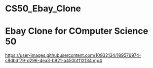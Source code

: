 # CS50_Ebay_Clone
<h1> Ebay Clone for COmputer Science 50</h1>



https://user-images.githubusercontent.com/10932134/189576974-c8dbdf79-d296-4ea3-b921-a450bf112134.mp4

